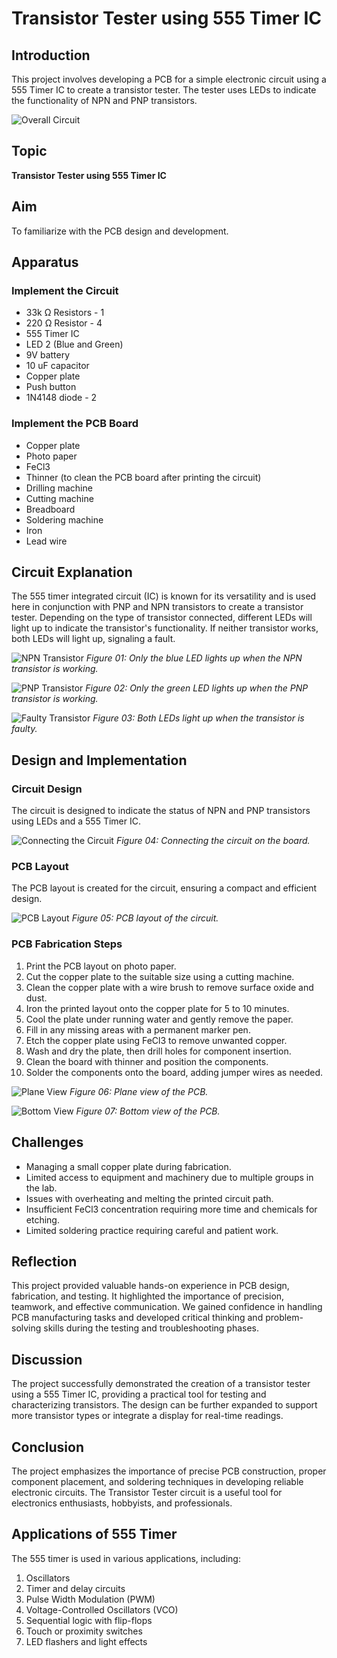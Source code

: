 # Transistor Tester using 555 Timer IC

## Introduction
This project involves developing a PCB for a simple electronic circuit using a 555 Timer IC to create a transistor tester. The tester uses LEDs to indicate the functionality of NPN and PNP transistors. 

![Overall Circuit](images/overall_circuit.png)

## Topic
**Transistor Tester using 555 Timer IC**

## Aim
To familiarize with the PCB design and development.

## Apparatus

### Implement the Circuit
- 33k Ω Resistors - 1
- 220 Ω Resistor - 4
- 555 Timer IC
- LED 2 (Blue and Green)
- 9V battery
- 10 uF capacitor
- Copper plate
- Push button
- 1N4148 diode - 2

### Implement the PCB Board
- Copper plate
- Photo paper
- FeCl3
- Thinner (to clean the PCB board after printing the circuit)
- Drilling machine
- Cutting machine
- Breadboard
- Soldering machine
- Iron
- Lead wire

## Circuit Explanation
The 555 timer integrated circuit (IC) is known for its versatility and is used here in conjunction with PNP and NPN transistors to create a transistor tester. Depending on the type of transistor connected, different LEDs will light up to indicate the transistor's functionality. If neither transistor works, both LEDs will light up, signaling a fault.

![NPN Transistor](images/npn_transistor.png)
*Figure 01: Only the blue LED lights up when the NPN transistor is working.*

![PNP Transistor](images/pnp_transistor.png)
*Figure 02: Only the green LED lights up when the PNP transistor is working.*

![Faulty Transistor](images/faulty_transistor.png)
*Figure 03: Both LEDs light up when the transistor is faulty.*

## Design and Implementation

### Circuit Design
The circuit is designed to indicate the status of NPN and PNP transistors using LEDs and a 555 Timer IC.

![Connecting the Circuit](images/connecting_circuit.jpg)
*Figure 04: Connecting the circuit on the board.*

### PCB Layout
The PCB layout is created for the circuit, ensuring a compact and efficient design.

![PCB Layout](images/pcb_layout.png)
*Figure 05: PCB layout of the circuit.*

### PCB Fabrication Steps
1. Print the PCB layout on photo paper.
2. Cut the copper plate to the suitable size using a cutting machine.
3. Clean the copper plate with a wire brush to remove surface oxide and dust.
4. Iron the printed layout onto the copper plate for 5 to 10 minutes.
5. Cool the plate under running water and gently remove the paper.
6. Fill in any missing areas with a permanent marker pen.
7. Etch the copper plate using FeCl3 to remove unwanted copper.
8. Wash and dry the plate, then drill holes for component insertion.
9. Clean the board with thinner and position the components.
10. Solder the components onto the board, adding jumper wires as needed.

![Plane View](images/plane_view.jpg)
*Figure 06: Plane view of the PCB.*

![Bottom View](images/bottom_view.jpg)
*Figure 07: Bottom view of the PCB.*

## Challenges
- Managing a small copper plate during fabrication.
- Limited access to equipment and machinery due to multiple groups in the lab.
- Issues with overheating and melting the printed circuit path.
- Insufficient FeCl3 concentration requiring more time and chemicals for etching.
- Limited soldering practice requiring careful and patient work.

## Reflection
This project provided valuable hands-on experience in PCB design, fabrication, and testing. It highlighted the importance of precision, teamwork, and effective communication. We gained confidence in handling PCB manufacturing tasks and developed critical thinking and problem-solving skills during the testing and troubleshooting phases.

## Discussion
The project successfully demonstrated the creation of a transistor tester using a 555 Timer IC, providing a practical tool for testing and characterizing transistors. The design can be further expanded to support more transistor types or integrate a display for real-time readings.

## Conclusion
The project emphasizes the importance of precise PCB construction, proper component placement, and soldering techniques in developing reliable electronic circuits. The Transistor Tester circuit is a useful tool for electronics enthusiasts, hobbyists, and professionals.

## Applications of 555 Timer
The 555 timer is used in various applications, including:
1. Oscillators
2. Timer and delay circuits
3. Pulse Width Modulation (PWM)
4. Voltage-Controlled Oscillators (VCO)
5. Sequential logic with flip-flops
6. Touch or proximity switches
7. LED flashers and light effects

